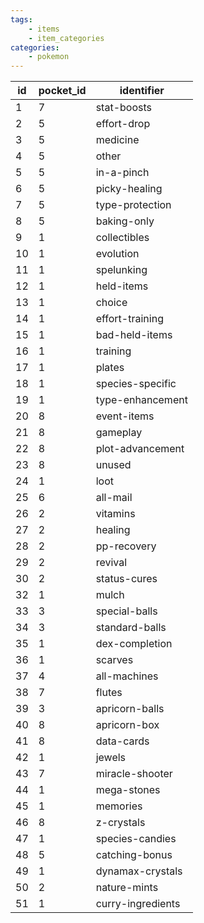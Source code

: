 ```yaml
---
tags:
    - items
    - item_categories
categories:
    - pokemon
---
```


| id | pocket_id |    identifier     |
|----|-----------|-------------------|
| 1  | 7         | stat-boosts       |
| 2  | 5         | effort-drop       |
| 3  | 5         | medicine          |
| 4  | 5         | other             |
| 5  | 5         | in-a-pinch        |
| 6  | 5         | picky-healing     |
| 7  | 5         | type-protection   |
| 8  | 5         | baking-only       |
| 9  | 1         | collectibles      |
| 10 | 1         | evolution         |
| 11 | 1         | spelunking        |
| 12 | 1         | held-items        |
| 13 | 1         | choice            |
| 14 | 1         | effort-training   |
| 15 | 1         | bad-held-items    |
| 16 | 1         | training          |
| 17 | 1         | plates            |
| 18 | 1         | species-specific  |
| 19 | 1         | type-enhancement  |
| 20 | 8         | event-items       |
| 21 | 8         | gameplay          |
| 22 | 8         | plot-advancement  |
| 23 | 8         | unused            |
| 24 | 1         | loot              |
| 25 | 6         | all-mail          |
| 26 | 2         | vitamins          |
| 27 | 2         | healing           |
| 28 | 2         | pp-recovery       |
| 29 | 2         | revival           |
| 30 | 2         | status-cures      |
| 32 | 1         | mulch             |
| 33 | 3         | special-balls     |
| 34 | 3         | standard-balls    |
| 35 | 1         | dex-completion    |
| 36 | 1         | scarves           |
| 37 | 4         | all-machines      |
| 38 | 7         | flutes            |
| 39 | 3         | apricorn-balls    |
| 40 | 8         | apricorn-box      |
| 41 | 8         | data-cards        |
| 42 | 1         | jewels            |
| 43 | 7         | miracle-shooter   |
| 44 | 1         | mega-stones       |
| 45 | 1         | memories          |
| 46 | 8         | z-crystals        |
| 47 | 1         | species-candies   |
| 48 | 5         | catching-bonus    |
| 49 | 1         | dynamax-crystals  |
| 50 | 2         | nature-mints      |
| 51 | 1         | curry-ingredients |
